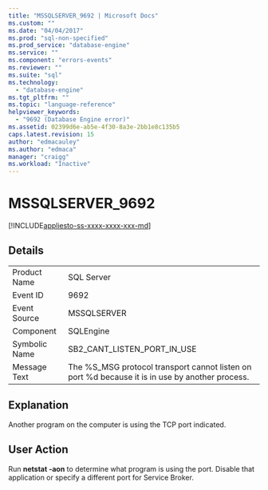```yaml
---
title: "MSSQLSERVER_9692 | Microsoft Docs"
ms.custom: ""
ms.date: "04/04/2017"
ms.prod: "sql-non-specified"
ms.prod_service: "database-engine"
ms.service: ""
ms.component: "errors-events"
ms.reviewer: ""
ms.suite: "sql"
ms.technology: 
  - "database-engine"
ms.tgt_pltfrm: ""
ms.topic: "language-reference"
helpviewer_keywords: 
  - "9692 (Database Engine error)"
ms.assetid: 02399d6e-ab5e-4f30-8a3e-2bb1e8c135b5
caps.latest.revision: 15
author: "edmacauley"
ms.author: "edmaca"
manager: "craigg"
ms.workload: "Inactive"
---
```

# MSSQLSERVER_9692
[!INCLUDE[appliesto-ss-xxxx-xxxx-xxx-md](../../includes/appliesto-ss-xxxx-xxxx-xxx-md.md)]
  
## Details  
  
|||  
|-|-|  
|Product Name|SQL Server|  
|Event ID|9692|  
|Event Source|MSSQLSERVER|  
|Component|SQLEngine|  
|Symbolic Name|SB2_CANT_LISTEN_PORT_IN_USE|  
|Message Text|The %S_MSG protocol transport cannot listen on port %d because it is in use by another process.|  
  
## Explanation  
Another program on the computer is using the TCP port indicated.  
  
## User Action  
Run **netstat -aon** to determine what program is using the port. Disable that application or specify a different port for Service Broker.  
  
